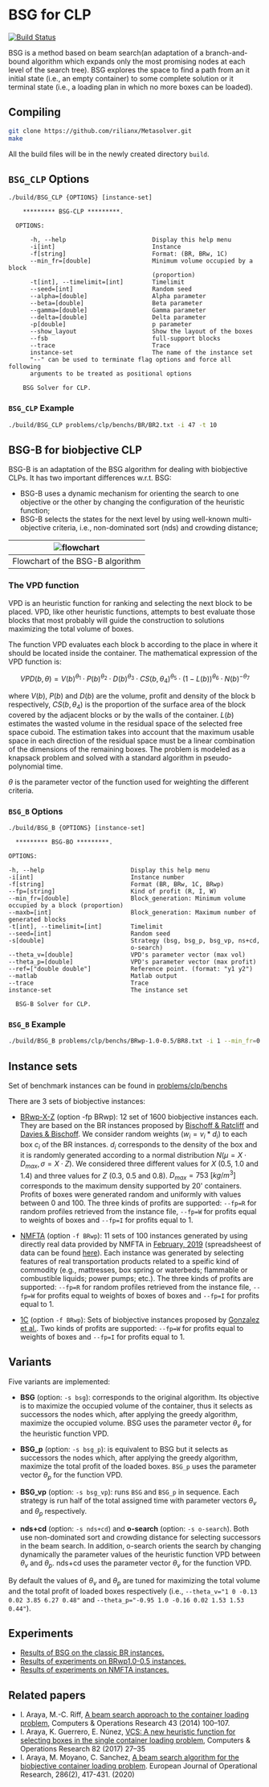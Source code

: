 # BSG for CLP

[![Build Status](https://travis-ci.org/rilianx/Metasolver.svg?branch=mop-bsg)](https://travis-ci.org/rilianx/Metasolver)

BSG is a method based on beam search(an adaptation of a branch-and-bound algorithm which expands only the most promising nodes at each level of the search tree). BSG explores the space to find a path from an it initial state (i.e., an empty container) to some complete solution or it terminal state (i.e., a loading plan in which no more boxes can be loaded).

## Compiling

```sh
git clone https://github.com/rilianx/Metasolver.git
make
```

All the build files will be in the newly created directory `build`.

## `BSG_CLP` Options

```plain
./build/BSG_CLP {OPTIONS} [instance-set]

    ********* BSG-CLP *********.

  OPTIONS:

      -h, --help                        Display this help menu
      -i[int]                           Instance
      -f[string]                        Format: (BR, BRw, 1C)
      --min_fr=[double]                 Minimum volume occupied by a block
                                        (proportion)
      -t[int], --timelimit=[int]        Timelimit
      --seed=[int]                      Random seed
      --alpha=[double]                  Alpha parameter
      --beta=[double]                   Beta parameter
      --gamma=[double]                  Gamma parameter
      --delta=[double]                  Delta parameter
      -p[double]                        p parameter
      --show_layout                     Show the layout of the boxes
      --fsb                             full-support blocks
      --trace                           Trace
      instance-set                      The name of the instance set
      "--" can be used to terminate flag options and force all following
      arguments to be treated as positional options

    BSG Solver for CLP.
```

### `BSG_CLP` Example

```sh
./build/BSG_CLP problems/clp/benchs/BR/BR2.txt -i 47 -t 10
```

## BSG-B for biobjective CLP

BSG-B is an adaptation of the BSG algorithm for dealing with biobjective CLPs. It has two important differences w.r.t. BSG:

* BSG-B uses a dynamic mechanism for orienting the search to one objective or the other by changing the configuration of the heuristic function;
* BSG-B selects the states for the next level by using well-known multi-objective criteria, i.e., non-dominated sort (nds) and crowding distance;

| ![flowchart](https://i.ibb.co/TcWD4G2/BSG-BO-flowchart.png) |
| :---: |
| Flowchart of the BSG-B algorithm |

### The VPD function

VPD is an heuristic function for ranking and selecting the next block to be placed. VPD, like other heuristic functions, attempts to best evaluate those blocks that most probably will guide the construction to solutions maximizing the total volume of boxes.

The function VPD evaluates each block b according to the place in where it should be located inside the container. The mathematical expression of the VPD function is:

$$ VPD(b, \theta) = V(b)^{\theta_1} \cdot P(b)^{\theta_2} \cdot D(b)^{\theta_3} \cdot CS(b, \theta_4)^{\theta_5} \cdot (1 - L(b))^{\theta_6} \cdot N(b)^{-\theta_7} $$

where $V(b)$, $P(b)$ and $D(b)$ are the volume, profit and density of the block b respectively, $CS(b,\theta_4)$ is the proportion of the surface area of the block covered by the adjacent blocks or by the walls of the container. $L(b)$ estimates the wasted volume in the residual space of the selected free space cuboid. The estimation takes into account that the maximum usable space in each direction of the residual space must be a linear combination of the dimensions of the remaining boxes. The problem is modeled as a knapsack problem and solved with a standard algorithm in pseudo-polynomial time.

$\theta$ is the parameter vector of the function used for weighting the different criteria.

### `BSG_B` Options

```plain
./build/BSG_B {OPTIONS} [instance-set]

  ********* BSG-BO *********.

OPTIONS:

-h, --help                        Display this help menu
-i[int]                           Instance number
-f[string]                        Format (BR, BRw, 1C, BRwp)
--fp=[string]                     Kind of profit (R, I, W)
--min_fr=[double]                 Block_generation: Minimum volume occupied by a block (proportion)
--maxb=[int]                      Block_generation: Maximum number of generated blocks
-t[int], --timelimit=[int]        Timelimit
--seed=[int]                      Random seed
-s[double]                        Strategy (bsg, bsg_p, bsg_vp, ns+cd,
                                  o-search)
--theta_v=[double]                VPD's parameter vector (max vol)
--theta_p=[double]                VPD's parameter vector (max profit)
--ref=["double double"]           Reference point. (format: "y1 y2")
--matlab                          Matlab output
--trace                           Trace
instance-set                      The instance set

  BSG-B Solver for CLP.

```

### `BSG_B` Example

```sh
./build/BSG_B problems/clp/benchs/BRwp-1.0-0.5/BR8.txt -i 1 --min_fr=0.98 -t 10 --theta_v="1 0 -0.13 0.02 3.85 6.27 0.48" --theta_p="-0.95 1.0 -0.16 0.02 1.53 1.53 0.44" -s o-search --fp=R -f BRwp
```

## Instance sets

Set of benchmark instances can be found in [problems/clp/benchs](https://github.com/rilianx/Metasolver/tree/mop-bsg/problems/clp/benchs)

There are 3 sets of biobjective instances:

* [BRwp-X-Z](https://github.com/rilianx/Metasolver/tree/mop-bsg/problems/clp/benchs) (option -fp BRwp): 12 set of 1600 biobjective instances each. They are based on the BR instances proposed by [Bischoff & Ratcliff](https://www.sciencedirect.com/science/article/pii/030504839500015G) and [Davies & Bischoff](https://www.sciencedirect.com/science/article/abs/pii/S0377221798001398). We consider random weights ($w_i = v_i * d_i$) to each box $c_i$ of the BR instances. $d_i$ corresponds to the density of the box and it is randomly generated according to a normal distribution $N(\mu=X \cdot D_{max}, \sigma=X \cdot Z)$. We considered three different values for $X$ (0.5, 1.0 and 1.4) and three values for $Z$ (0.3, 0.5 and 0.8). $D_{max} = 753 \ [kg/m^3]$ corresponds to the maximum density supported by 20' containers. Profits of boxes were generated random and uniformly with values between $0$ and $100$. The three kinds of profits are supported: `--fp=R` for random profiles retrieved from the instance file, `--fp=W` for profits equal to weights of boxes and `--fp=I` for profits equal to $1$.

* [NMFTA](https://github.com/rilianx/Metasolver/tree/mop-bsg/problems/clp/benchs/NMFTA) (option `-f BRwp`): 11 sets of 100 instances generated by using directly real data provided by NMFTA in  [February,  2019](http://www.nmfta.org/pages/Public-Docket-Files-2019-1) (spreadsheest of data can be found [here](https://github.com/rilianx/Metasolver/tree/mop-bsg/extras/nmfta_generator)). Each instance was generated by selecting features of real transportation products related to a speific kind of commodity (e.g., mattresses, box spring or waterbeds; flammable or combustible liquids; power pumps; etc.). The three kinds of profits are supported: `--fp=R` for random profiles retrieved from the instance file, `--fp=W` for profits equal to weights of boxes  of boxes and `--fp=I` for profits equal to $1$.

* [1C](https://github.com/rilianx/Metasolver/tree/master/problems/clp/benchs/1C) (option `-f BRwp`): Sets of biobjective instances proposed by [Gonzalez et al.](https://www.sciencedirect.com/science/article/pii/S1877050916319494). Two kinds of profits are supported: `--fp=W` for profits equal to weights of boxes and `--fp=I` for profits equal to $1$.

## Variants

Five variants are implemented:

* **BSG** (option: `-s bsg`): corresponds to the original algorithm. Its objective is to maximize the occupied volume of the container, thus it selects as successors the nodes which, after applying the greedy algorithm, maximize the occupied volume. BSG uses the parameter vector $\theta_v$ for the heuristic function VPD.

* **BSG_p** (option: `-s bsg_p`): is equivalent to BSG but it selects as successors the nodes which, after applying the greedy algorithm, maximize the total profit of the loaded boxes. `BSG_p` uses the parameter vector $\theta_p$ for the function VPD.

* **BSG_vp** (option: `-s bsg_vp`):  runs `BSG` and `BSG_p` in sequence. Each strategy is run half of the total assigned time with parameter vectors $\theta_v$ and $\theta_p$ respectively.

* **nds+cd** (option: `-s nds+cd`) and **o-search** (option: `-s o-search`). Both use non-dominated sort and crowding distance for selecting successors in the beam search. In addition, o-search orients the search by changing dynamically the parameter values of the heuristic function VPD between $\theta_v$ and $\theta_p$.
nds+cd uses the parameter vector $\theta_v$ for the function VPD.

By default the values of $\theta_v$ and $\theta_p$ are tuned for maximizing the total volume and the total profit of loaded boxes respectively (i.e., `--theta_v="1 0 -0.13 0.02 3.85 6.27 0.48"` and `--theta_p="-0.95 1.0 -0.16 0.02 1.53 1.53 0.44"`).

## Experiments

* [Results of BSG on the classic BR instances.](https://docs.google.com/spreadsheets/u/1/d/e/2PACX-1vTp6t3tOLYOzoEXScyt5GEJxhu7oML3eq2yyX0J_t6YiMrTTf6XsXhkSsqJ5AxGkFjYBfUyl_vlLsAe/pubhtml?gid=1713343267&single=true)
* [Results of experiments on BRwp1.0-0.5 instances.](https://docs.google.com/spreadsheets/d/e/2PACX-1vSk0_iexrd_v7x-I_72Albt21t9iLka3o9CUatUYh0jcxl7O-Lw_dLpJ9FRF0GdlqQ7AyrCFXoCF5wX/pubhtml?gid=1240292960&single=true)
* [Results of experiments on NMFTA instances.](https://docs.google.com/spreadsheets/d/e/2PACX-1vSk0_iexrd_v7x-I_72Albt21t9iLka3o9CUatUYh0jcxl7O-Lw_dLpJ9FRF0GdlqQ7AyrCFXoCF5wX/pubhtml?gid=157777762&single=true)

## Related papers

* I. Araya, M.-C. Riff, [A beam search approach to the container loading problem](https://www.sciencedirect.com/science/article/pii/S0305054813002530), Computers & Operations Research 43 (2014) 100–107.
* I.  Araya,  K.  Guerrero,  E.  Núnez,  [VCS:  A  new  heuristic  function  for selecting boxes in the single container loading problem](https://www.sciencedirect.com/science/article/pii/S0305054817300023),  Computers & Operations Research 82 (2017) 27–35
* I.  Araya, M. Moyano, C. Sanchez, [A beam search algorithm for the biobjective container loading problem](https://www.sciencedirect.com/science/article/pii/S037722172030254X). European Journal of Operational Research, 286(2), 417-431. (2020)
